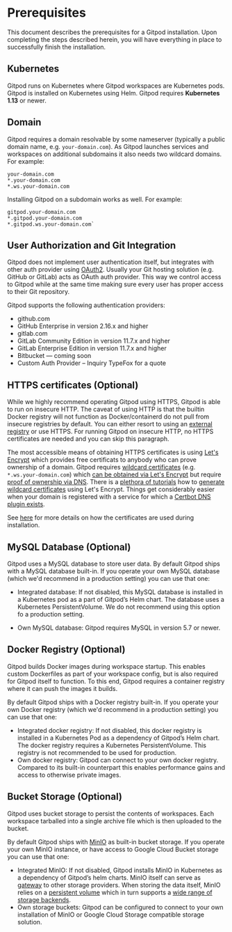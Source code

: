 # Prerequisites
This document describes the prerequisites for a Gitpod installation. Upon completing the steps described herein,
you will have everything in place to successfully finish the installation.

## Kubernetes
Gitpod runs on Kubernetes where Gitpod workspaces are Kubernetes pods. Gitpod is installed on Kubernetes using Helm.
Gitpod requires **Kubernetes 1.13** or newer.

## Domain
Gitpod requires a domain resolvable by some nameserver (typically a public domain name, e.g. `your-domain.com`).
As Gitpod launches services and workspaces on additional subdomains it also needs two wildcard domains.
For example:

    your-domain.com
    *.your-domain.com
    *.ws.your-domain.com

Installing Gitpod on a subdomain works as well. For example:

    gitpod.your-domain.com
    *.gitpod.your-domain.com
    *.gitpod.ws.your-domain.com`

## User Authorization and Git Integration
Gitpod does not implement user authentication itself, but integrates with other auth provider using [OAuth2](https://oauth.net/2/).
Usually your Git hosting solution (e.g. GitHub or GitLab) acts as OAuth auth provider. This way we control access to Gitpod while at
the same time making sure every user has proper access to their Git repository.

Gitpod supports the following authentication providers:
* github.com
* GitHub Enterprise in version 2.16.x and higher
* gitlab.com
* GitLab Community Edition in version 11.7.x and higher
* GitLab Enterprise Edition in version 11.7.x and higher
* Bitbucket — coming soon
* Custom Auth Provider – Inquiry TypeFox for a quote

## HTTPS certificates (Optional)
While we highly recommend operating Gitpod using HTTPS, Gitpod is able to run on insecure HTTP.
The caveat of using HTTP is that the builtin Docker registry will not function as Docker/containerd do not pull from insecure registries by default.
You can either resort to using an [external registry](#docker-registry-optional) or use HTTPS. For running Gitpod on insecure HTTP, no HTTPS certificates are needed and you can skip this paragraph.

The most accessible means of obtaining HTTPS certificates is using [Let's Encrypt](https://letsencrypt.org/) which provides free certificats to anybody who can prove ownership of a domain.
Gitpod requires [wildcard certificates](https://en.wikipedia.org/wiki/Wildcard_certificate) (e.g. `*.ws.your-domain.com`) which [can be obtained via Let's Encrypt](https://community.letsencrypt.org/t/acme-v2-production-environment-wildcards/55578) but require [proof of ownership via DNS](https://letsencrypt.org/docs/challenge-types/#dns-01-challenge).
There is a [plethora of tutorials](https://www.google.com/search?q=letsencrypt+wildcard) how to [generate wildcard certificates](https://medium.com/@saurabh6790/generate-wildcard-ssl-certificate-using-lets-encrypt-certbot-273e432794d7) using Let's Encrypt.
Things get considerably easier when your domain is registered with a service for which a [Certbot DNS plugin exists](https://certbot.eff.org/docs/using.html#dns-plugins).

See [here](../34_https_certs/) for more details on how the certificates are used during installation.

## MySQL Database (Optional)
Gitpod uses a MySQL database to store user data. By default Gitpod ships with a MySQL database built-in. If you operate your own MySQL database (which we'd recommend in a production setting) you can use that one:

* Integrated database: If not disabled, this MySQL database is installed in a Kubernetes pod as a part of Gitpod’s Helm chart.
The database uses a Kubernetes PersistentVolume. We do not recommend using this option fo a production setting.

* Own MySQL database: Gitpod requires MySQL in version 5.7 or newer.

## Docker Registry (Optional)
Gitpod builds Docker images during workspace startup. This enables custom Dockerfiles as part of your workspace config, but is also required for Gitpod itself to function.
To this end, Gitpod requires a container registry where it can push the images it builds.

By default Gitpod ships with a Docker registry built-in. If you operate your own Docker registry (which we'd recommend in a production setting) you can use that one:

* Integrated docker registry: If not disabled, this docker registry is installed in a Kubernetes Pod as a dependency of Gitpod’s Helm chart.
  The docker registry requires a Kubernetes PersistentVolume. This registry is not recommended to be used for production.
* Own docker registry: Gitpod can connect to your own docker registry. Compared to its built-in counterpart this enables performance gains and access to otherwise private images.

## Bucket Storage (Optional)
Gitpod uses bucket storage to persist the contents of workspaces. Each workspace tarballed into a single archive file which is then uploaded to the bucket.

By default Gitpod ships with [MinIO](https://min.io/) as built-in bucket storage. If you operate your own MinIO instance, or have access to Google Cloud Bucket storage you can use that one:

* Integrated MinIO: If not disabled, Gitpod installs MinIO in Kubernetes as a dependency of Gitpod’s helm charts.
  MinIO itself can serve as [gateway](https://github.com/minio/minio/tree/master/docs/gateway) to other storage providers.
  When storing the data itself, MinIO relies on a [persistent volume](https://kubernetes.io/docs/concepts/storage/persistent-volumes/) which in turn supports a [wide range of storage backends](https://kubernetes.io/docs/concepts/storage/persistent-volumes/#types-of-persistent-volumes).
* Own storage buckets: Gitpod can be configured to connect to your own installation of MinIO or Google Cloud Storage compatible storage solution.

